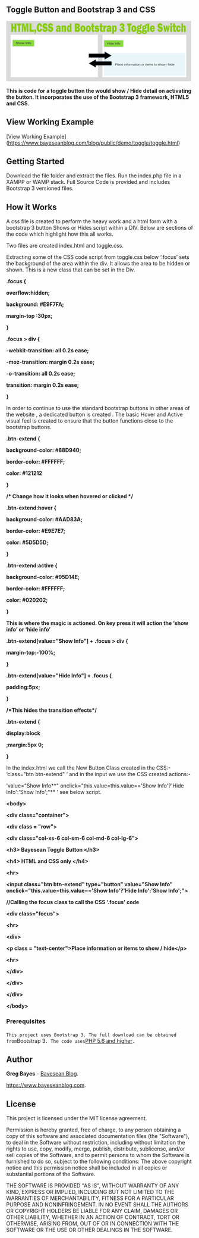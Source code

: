Toggle Button and Bootstrap 3 and CSS
-------------------------------------

![](media/e2ecaf08f4847bf6a9e90b8d55aa82ce.png)

**This is code for a toggle button the would show / Hide detail on activating
the button. It incorporates the use of the Bootstrap 3 framework, HTML5 and
CSS.**

View Working Example
--------------------

[View Working Example] (https://www.bayeseanblog.com/blog/public/demo/toggle/toggle.html)

Getting Started
---------------

Download the file folder and extract the files. Run the index.php file in a
XAMPP or WAMP stack. Full Source Code is provided and includes Bootstrap 3
versioned files.

How it Works
------------

A css file is created to perform the heavy work and a html form with a bootstrap
3 button Shows or Hides script within a DIV. Below are sections of the code
which highlight how this all works.

Two files are created index.html and toggle.css.

Extracting some of the CSS code script from toggle.css below ‘.focus’ sets the
background of the area within the div. It allows the area to be hidden or shown.
This is a new class that can be set in the Div.

**.focus {**

**overflow:hidden;**

**background: \#E9F7FA;**

**margin-top :30px;**

**}**

**.focus \> div {**

**-webkit-transition: all 0.2s ease;**

**-moz-transition: margin 0.2s ease;**

**-o-transition: all 0.2s ease;**

**transition: margin 0.2s ease;**

**}**

In order to continue to use the standard bootstrap buttons in other areas of the
website , a dedicated button is created . The basic Hover and Active visual feel
is created to ensure that the button functions close to the bootstrap buttons.

**.btn-extend {**

**background-color: \#88D940;**

**border-color: \#FFFFFF;**

**color: \#121212**

**}**

**/\* Change how it looks when hovered or clicked \*/**

**.btn-extend:hover {**

**background-color: \#AAD83A;**

**border-color: \#E9E7E7;**

**color: \#5D5D5D;**

**}**

**.btn-extend:active {**

**background-color: \#95D14E;**

**border-color: \#FFFFFF;**

**color: \#020202;**

**}**

**This is where the magic is actioned. On key press it will action the ‘show
info’ or ‘hide info’**

**.btn-extend[value="Show Info"] + .focus \> div {**

**margin-top:-100%;**

**}**

**.btn-extend[value="Hide Info"] + .focus {**

**padding:5px;**

**}**

**/\*This hides the transition effects\*/**

**.btn-extend {**

**display:block**

**;margin:5px 0;**

**}**

In the index.html we call the New Button Class created in the CSS:- ‘class="btn
btn-extend" ‘ and in the input we use the CSS created actions:-

‘value="Show Info**" onclick="this.value=this.value=='Show Info'?'Hide
Info':'Show Info';"** ’ see below script.

**\<body\>**

**\<div class="container"\>**

**\<div class = "row"\>**

**\<div class="col-xs-6 col-sm-6 col-md-6 col-lg-6"\>**

**\<h3\> Bayesean Toggle Button \</h3\>**

**\<h4\> HTML and CSS only \</h4\>**

**\<hr\>**

**\<input class="btn btn-extend" type="button" value="Show Info"
onclick="this.value=this.value=='Show Info'?'Hide Info':'Show Info';"\>**

**//Calling the focus class to call the CSS ‘.focus’ code**

**\<div class="focus"\>**

**\<hr\>**

**\<div\>**

**\<p class = "text-center"\>Place information or items to show / hide\</p\>**

**\<hr\>**

**\</div\>**

**\</div\>**

**\</div\>**

**\</body\>**

### Prerequisites

`This project uses Bootstrap 3. The full download can be obtained from`Bootstrap
3`. The code uses`[PHP 5.6 and higher](http://php.net/downloads.php)`.`

Author
------

**Greg Bayes** - [Bayesean Blog](https://www.bayeseanblog.com/).

https://www.bayeseanblog.com.

License
-------

This project is licensed under the MIT license agreement.

Permission is hereby granted, free of charge, to any person obtaining a copy of
this software and associated documentation files (the "Software"), to deal in
the Software without restriction, including without limitation the rights to
use, copy, modify, merge, publish, distribute, sublicense, and/or sell copies of
the Software, and to permit persons to whom the Software is furnished to do so,
subject to the following conditions: The above copyright notice and this
permission notice shall be included in all copies or substantial portions of the
Software.

THE SOFTWARE IS PROVIDED "AS IS", WITHOUT WARRANTY OF ANY KIND, EXPRESS OR
IMPLIED, INCLUDING BUT NOT LIMITED TO THE WARRANTIES OF MERCHANTABILITY, FITNESS
FOR A PARTICULAR PURPOSE AND NONINFRINGEMENT. IN NO EVENT SHALL THE AUTHORS OR
COPYRIGHT HOLDERS BE LIABLE FOR ANY CLAIM, DAMAGES OR OTHER LIABILITY, WHETHER
IN AN ACTION OF CONTRACT, TORT OR OTHERWISE, ARISING FROM, OUT OF OR IN
CONNECTION WITH THE SOFTWARE OR THE USE OR OTHER DEALINGS IN THE SOFTWARE.
